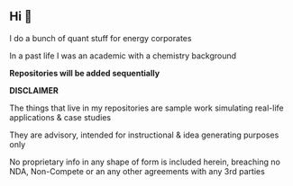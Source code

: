 ## Hi 👋

I do a bunch of quant stuff for energy corporates

In a past life I was an academic with a chemistry background

**Repositories will be added sequentially**

**DISCLAIMER**

The things that live in my repositories are sample work simulating real-life applications & case studies

They are advisory, intended for instructional & idea generating purposes only

No proprietary info in any shape of form is included herein, breaching no NDA, Non-Compete or an any other agreements with any 3rd parties
